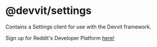 # @devvit/settings

Contains a Settings client for use with the Devvit framework.

Sign up for Reddit's Developer Platform [here!](https://developers.reddit.com)
